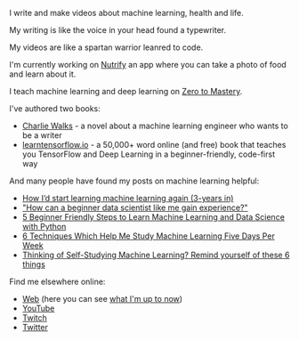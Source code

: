I write and make videos about machine learning, health and life.

My writing is like the voice in your head found a typewriter.

My videos are like a spartan warrior leanred to code.

I'm currently working on [Nutrify](https://github.com/mrdbourke/nutrify) an app where you can take a photo of food and learn about it.

I teach machine learning and deep learning on [Zero to Mastery](https://www.mrdbourke.com/ml-courses/).

I've authored two books:
* [Charlie Walks](https://www.charliewalks.com) - a novel about a machine learning engineer who wants to be a writer 
* [learntensorflow.io](https://www.learntensorflow.io) - a 50,000+ word online (and free) book that teaches you TensorFlow and Deep Learning in a beginner-friendly, code-first way

And many people have found my posts on machine learning helpful:
* [How I’d start learning machine learning again (3-years in)](https://www.mrdbourke.com/how-id-start-learning-machine-learning-again-3-years-in/)
* ["How can a beginner data scientist like me gain experience?"](https://www.mrdbourke.com/how-can-a-beginner-data-scientist-like-me-gain-experience/)
* [5 Beginner Friendly Steps to Learn Machine Learning and Data Science with Python](https://www.mrdbourke.com/5-beginner-friendly-steps-to-learn-machine-learning/)
* [6 Techniques Which Help Me Study Machine Learning Five Days Per Week](https://www.mrdbourke.com/6-techniques-which-help-me-study-machine-learning-five-days-per-week/)
* [Thinking of Self-Studying Machine Learning? Remind yourself of these 6 things](https://www.mrdbourke.com/thinking-of-self-studying-machine-learning-remind-yourself-of-these-6-things/)

Find me elsewhere online:
* [Web](https://www.mrdbourke.com) (here you can see [what I'm up to now](https://www.mrdbourke.com/now))
* [YouTube](https://www.dbourke.link/youtube)
* [Twitch](https://www.twitch.tv/mrdbourke)
* [Twitter](https://www.twitter.com/mrdbourke)

<!--
**mrdbourke/mrdbourke** is a ✨ _special_ ✨ repository because its `README.md` (this file) appears on your GitHub profile.

Here are some ideas to get you started:

- 🔭 I’m currently working on ...
- 🌱 I’m currently learning ...
- 👯 I’m looking to collaborate on ...
- 🤔 I’m looking for help with ...
- 💬 Ask me about ...
- 📫 How to reach me: ...
- 😄 Pronouns: ...
- ⚡ Fun fact: ...
-->
